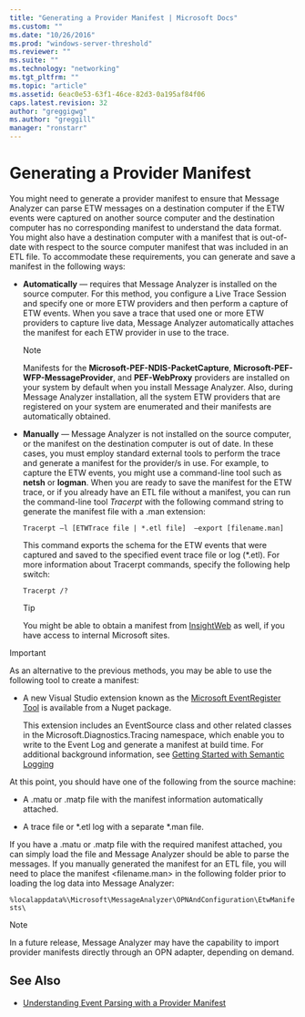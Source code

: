```yaml
---
title: "Generating a Provider Manifest | Microsoft Docs"
ms.custom: ""
ms.date: "10/26/2016"
ms.prod: "windows-server-threshold"
ms.reviewer: ""
ms.suite: ""
ms.technology: "networking"
ms.tgt_pltfrm: ""
ms.topic: "article"
ms.assetid: 6eac0e53-63f1-46ce-82d3-0a195af84f06
caps.latest.revision: 32
author: "greggigwg"
ms.author: "greggill"
manager: "ronstarr"
---
```


# Generating a Provider Manifest

You might need to generate a provider manifest to ensure that Message Analyzer can parse ETW messages on a destination computer if the ETW events were captured on another source computer and the destination computer has no corresponding manifest to understand the data format. You might also have a destination computer with a manifest that is out-of-date with respect to the source computer manifest that was included in an ETL file. To accommodate these requirements, you can generate and save a manifest in the following ways:  
  
-   **Automatically** — requires that Message Analyzer is installed on the source computer. For this method, you configure a Live Trace Session and specify one or more ETW providers and then perform a capture of ETW events. When you save a trace that used one or more ETW providers to capture live data, Message Analyzer automatically attaches the manifest for each ETW provider in use to the trace.  
  
    > [!NOTE]
    >  Manifests for the **Microsoft-PEF-NDIS-PacketCapture**, **Microsoft-PEF-WFP-MessageProvider**, and **PEF-WebProxy** providers are installed on your system by default when you install Message Analyzer. Also, during Message Analyzer installation, all the system ETW providers that are registered on your system are enumerated and their manifests are automatically obtained.  
  
-   **Manually** — Message Analyzer is not installed on the source computer, or the manifest on the destination computer is out of date. In these cases, you must employ standard external tools to perform the trace and generate a manifest for the provider/s in use. For example, to capture the ETW events, you might use a command-line tool such as **netsh** or **logman**. When you are ready to save the manifest for the ETW trace, or if you already have an ETL file without a manifest, you can run the command-line tool *Tracerpt* with the following command string to generate the manifest file with a .man extension:  
  
     `Tracerpt –l [ETWTrace file | *.etl file]  –export [filename.man]`  
  
     This command exports the schema for the ETW events that were captured and saved to the specified event trace file or log (*.etl). For more information about Tracerpt commands, specify the following help switch:  
  
     `Tracerpt /?`  
  
    > [!TIP]
    >  You might be able to obtain a manifest from [InsightWeb](http://go.microsoft.com/fwlink/?LinkId=523819) as well, if you have access to internal Microsoft sites.  
  
> [!IMPORTANT]
>  As an alternative to the previous methods, you may be able to use the following tool to create a manifest:  
>   
>  -   A new Visual Studio extension known as the [Microsoft EventRegister Tool](https://www.nuget.org/packages/Microsoft.Diagnostics.Tracing.EventRegister) is available from a Nuget package.  
>   
>      This extension includes an EventSource class and other related classes in the Microsoft.Diagnostics.Tracing namespace, which enable you to write to the Event Log and generate a manifest at build time. For additional background information, see [Getting Started with Semantic Logging](https://blogs.endjin.com/2014/04/getting-started-with-semantic-logging/)  
  
 At this point, you should have one of the following from the source machine:  
  
-   A .matu or .matp file with the manifest information automatically attached.  
  
-   A trace file or *.etl log with a separate \*.man file.  
  
 If you have a .matu or .matp file with the required manifest attached, you can simply load the file and Message Analyzer should be able to parse the messages.  If you manually generated the manifest for an ETL file, you will need to place the manifest \<filename.man> in the following folder prior to loading the log data into Message Analyzer:  
  
 `%localappdata%\Microsoft\MessageAnalyzer\OPNAndConfiguration\EtwManifests\`  
  
> [!NOTE]
>  In a future release, Message Analyzer may have the capability to import provider manifests directly through an OPN adapter, depending on demand.  
  
## See Also  

- [Understanding Event Parsing with a Provider Manifest](understanding-event-parsing-with-a-provider-manifest.md)